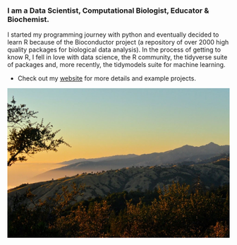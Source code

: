 ### I am a Data Scientist, Computational Biologist, Educator & Biochemist. 

I started my programming journey with python and eventually decided to learn R because of the Bioconductor project (a repository
of over 2000 high quality packages for biological data analysis). In the process of getting to know
R, I fell in love with data science, the R community, the tidyverse suite of packages and, more recently, 
the tidymodels suite for machine learning. 

- Check out my [website](https://www.gabemednick.com/) for more details and example projects.

![alt text](https://github.com/gmednick/gmednick/blob/master/big_sur.jpg "Big Sur")



